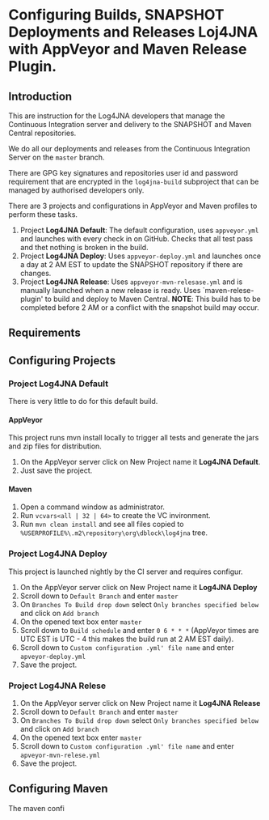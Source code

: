 # Configuring Builds, SNAPSHOT Deployments and Releases Loj4JNA with AppVeyor and Maven Release Plugin.

## Introduction

This are instruction for the Log4JNA developers that manage the Continuous Integration server and delivery to the SNAPSHOT and Maven Central repositories.

We do all our deployments and releases from the Continuous Integration Server on the `master` branch.

There are GPG key signatures and repositories user id and password requirement that are encrypted in the `log4jna-build` subproject that can be managed by authorised developers only.

There are 3 projects and configurations in AppVeyor and Maven profiles to perform these tasks.

1. Project **Log4JNA Default**: The default configuration, uses `appveyor.yml` and launches with every check in on GitHub. 
     Checks that all test pass and thet nothing is broken in the build.
2. Project **Log4JNA Deploy**: Uses `appveyor-deploy.yml` and launches once a day at 2 AM EST to update the SNAPSHOT repository if there are changes.
3. Project **Log4JNA Release**: Uses `appveyor-mvn-relesase.yml` and is manually launched when a new release is ready. 
     Uses `maven-relese-plugin' to build and deploy to Maven Central. 
     **NOTE**: This build has to be completed before 2 AM or a conflict with the snapshot build may occur.

## Requirements

## Configuring Projects

### Project Log4JNA Default

There is very little to do for this default build.

#### AppVeyor

This project runs mvn install locally to trigger all tests and generate the jars and zip files for distribution.

1. On the AppVeyor server click on New Project name it **Log4JNA Default**.
2. Just save the project.

#### Maven

1. Open a command window as administrator.
2. Run `vcvars<all | 32 | 64>` to create the VC invironment.
3. Run `mvn clean install` and see all files copied to `%USERPROFILE%\.m2\repository\org\dblock\log4jna` tree.

### Project Log4JNA Deploy

This project is launched nightly by the CI server and requires configur.

1. On the AppVeyor server click on New Project name it **Log4JNA Deploy**
2. Scroll down to `Default Branch` and enter `master`
3. On `Branches To Build drop down` select `Only branches specified below` and click on `Add branch`
4. On the opened text box enter `master`
5. Scroll down to `Build schedule` and enter `0 6 * * *` (AppVeyor times are UTC EST is UTC - 4 this makes the build run at 2 AM EST daily).
6. Scroll down to `Custom configuration .yml' file name` and enter `apveyor-deploy.yml`
7. Save the project.

### Project Log4JNA Relese
1. On the AppVeyor server click on New Project name it **Log4JNA Release**
2. Scroll down to `Default Branch` and enter `master`
3. On `Branches To Build drop down` select `Only branches specified below` and click on `Add branch`
4. On the opened text box enter `master`
5. Scroll down to `Custom configuration .yml' file name` and enter `apveyor-mvn-relese.yml`
7. Save the project.

## Configuring Maven
The maven confi
